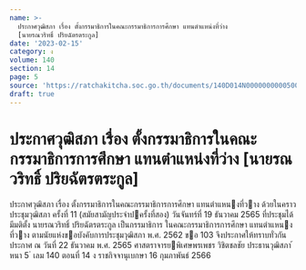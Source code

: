 ```yaml
---
name: >-
  ประกาศวุฒิสภา เรื่อง ตั้งกรรมาธิการในคณะกรรมาธิการการศึกษา แทนตำแหน่งที่ว่าง
  [นายรณวริทธิ์ ปริยฉัตรตระกูล]
date: '2023-02-15'
category: ง
volume: 140
section: 14
page: 5
source: 'https://ratchakitcha.soc.go.th/documents/140D014N0000000000500.pdf'
draft: true
---
```


# ประกาศวุฒิสภา เรื่อง ตั้งกรรมาธิการในคณะกรรมาธิการการศึกษา แทนตำแหน่งที่ว่าง [นายรณวริทธิ์ ปริยฉัตรตระกูล]

ประกาศวุฒิสภา เรื่อง ตั้งกรรมาธิการในคณะกรรมาธิการการศึกษา แทนตําแหนงที่วาง ด้วยในคราวประชุมวุฒิสภา ครั้งที่ 11 (สมัยสามัญประจําปครั้งที่สอง) วันจันทร์ที่ 19 ธันวาคม 2565 ที่ประชุมได้มีมติตั้ง นายรณวริทธิ์ ปริยฉัตรตระกูล เป็นกรรมาธิการ ในคณะกรรมาธิการการศึกษา แทนตําแหนงที่วาง ตามนัยแห่งขอบังคับการประชุมวุฒิสภา พ.ศ. 2562 ขอ 103 จึงประกาศให้ทราบทั่วกัน ประกาศ ณ วันที่ 22 ธันวาคม พ.ศ. 2565 ศาสตราจารยพิเศษพรเพชร วิชิตชลชัย ประธานวุฒิสภา ้ หนา 5 ่ เลม 140 ตอนที่ 14 ง ราชกิจจานุเบกษา 16 กุมภาพันธ์ 2566
